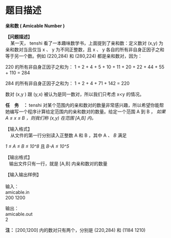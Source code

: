 # 题目描述


<p><b>亲和数 ( Amicable Number ) </b></p>
<p><b>【问题描述】</b><br/>
    某一天， tenshi 看了一本趣味数学书，上面提到了亲和数：定义数对 (x,y) 为亲和数对当且仅当 x 、 y 为不同正整数，且 x 、 y 各自的所有非自身正因子之和等于另一个数。例如 (220,284) 和 (280,224) 都是亲和数对，因为：</p>
<p>220 的所有非自身正因子之和为： 1 + 2 + 4 + 5 + 10 + 11 + 20 + 22 + 44 + 55 + 110 = 284</p>
<p>284 的所有非自身正因子之和为： 1 + 2 + 4 + 71 + 142 = 220</p>
<p>数对 (x,y ) 跟 (y,x) 被认为是同一数对，所以我们只考虑 x&lt;y 的情况。</p>
<p><strong>任　务　： </strong>tenshi 对某个范围内的亲和数对的数量非常感兴趣，所以希望你能帮她编写一个程序计算给定范围内的亲和数对的数量。给定一个范围 A 到 B ， <em>如果 </em><em>A ≤ x ≤ B ，则我们称 (x,y) 在范围 [A,B] 内。 </em></p>
<p>【输入格式】 <br/>
    从文件的第一行分别读入正整数 A 和 B ，其中 A <em>、 B </em>满足</p>
<p><em>1 ≤ A ≤ B ≤ 10^8 </em>且 <em>B-A ≤ 10^5 </em></p>
<p>【输出格式】 <br/>
   输出文件只有一行，就是 [A,B] 内亲和数对的数量</p>
<p>【输入输出样例】<br/>
 <b><br/>
</b>输入： <br/>
amicable.in<br/>
200 1200</p>
<p>输出：<br/>
amicable.out<br/>
2</p>
<p><strong>注： </strong>[200,1200] 内的数对只有两个，分别是 (220,284) 和 (1184 1210)</p>
